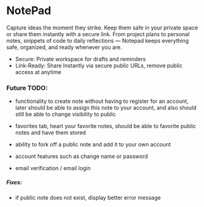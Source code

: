 




<!-- As of now this app is fully functional -->
# NotePad

Capture ideas the moment they strike. Keep them safe in your private space or share them instantly with a secure link. From project plans to personal notes, snippets of code to daily reflections — Notepad keeps everything safe, organized, and ready whenever you are.


- Secure: Private workspace for drafts and reminders
- Link-Ready: Share Instantly via secure public URLs, remove public access at anytime



### Future TODO:

- functionality to create note without having to register for an account, later should be able to assign this note to your account, and also should still be able to change visibility to public 

- favorites tab, heart your favorite notes, should be able to favorite public notes and have them stored 

- ability to fork off a public note and add it to your own account

- account features such as change name or password

- email verification / email login




##### Fixes:

- if public note does not exist, display better error message
